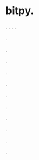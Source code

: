 # bitpy.
.
.
.
.












.






















































.
























.



























.

















































































.































































.































































































.















.


































































.
























































































.




.




